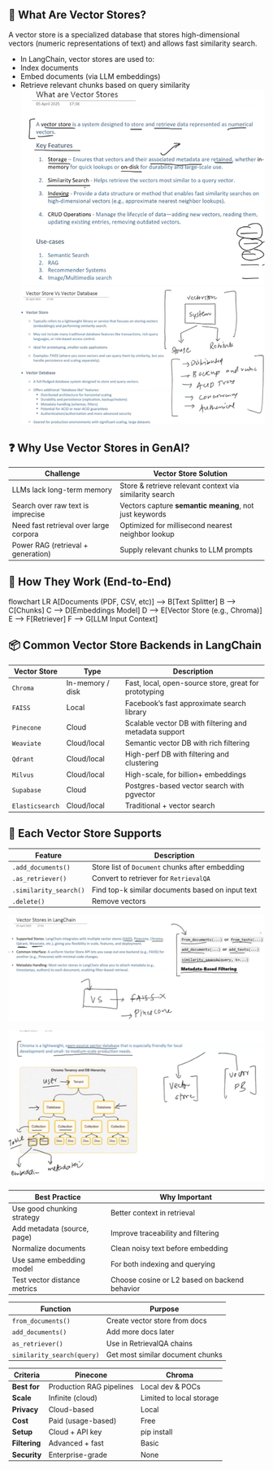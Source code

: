 ## 📌 What Are Vector Stores?
A vector store is a specialized database that stores high-dimensional vectors (numeric representations of text) and allows fast similarity search.
- In LangChain, vector stores are used to:
- Index documents
- Embed documents (via LLM embeddings)
- Retrieve relevant chunks based on query similarity
![alt text](image-13.png)
![alt text](image-14.png)
## ❓ Why Use Vector Stores in GenAI?
| Challenge                              | Vector Store Solution                                   |
| -------------------------------------- | ------------------------------------------------------- |
| LLMs lack long-term memory             | Store & retrieve relevant context via similarity search |
| Search over raw text is imprecise      | Vectors capture **semantic meaning**, not just keywords |
| Need fast retrieval over large corpora | Optimized for millisecond nearest neighbor lookup       |
| Power RAG (retrieval + generation)     | Supply relevant chunks to LLM prompts                   |

## 🔧 How They Work (End-to-End)
flowchart LR
A[Documents (PDF, CSV, etc)] --> B[Text Splitter]
B --> C[Chunks]
C --> D[Embeddings Model]
D --> E[Vector Store (e.g., Chroma)]
E --> F[Retriever]
F --> G[LLM Input Context]

## 📦 Common Vector Store Backends in LangChain
| Vector Store    | Type             | Description                                            |
| --------------- | ---------------- | ------------------------------------------------------ |
| `Chroma`        | In-memory / disk | Fast, local, open-source store, great for prototyping  |
| `FAISS`         | Local            | Facebook’s fast approximate search library             |
| `Pinecone`      | Cloud            | Scalable vector DB with filtering and metadata support |
| `Weaviate`      | Cloud/local      | Semantic vector DB with rich filtering                 |
| `Qdrant`        | Cloud/local      | High-perf DB with filtering and clustering             |
| `Milvus`        | Cloud/local      | High-scale, for billion+ embeddings                    |
| `Supabase`      | Cloud            | Postgres-based vector search with pgvector             |
| `Elasticsearch` | Cloud/local      | Traditional + vector search                            |

## 🧠 Each Vector Store Supports
| Feature                | Description                                      |
| ---------------------- | ------------------------------------------------ |
| `.add_documents()`     | Store list of `Document` chunks after embedding  |
| `.as_retriever()`      | Convert to retriever for `RetrievalQA`           |
| `.similarity_search()` | Find top-k similar documents based on input text |
| `.delete()`            | Remove vectors                                   |

![alt text](image-15.png)

![alt text](image-16.png)

| Best Practice                | Why Important                                 |
| ---------------------------- | --------------------------------------------- |
| Use good chunking strategy   | Better context in retrieval                   |
| Add metadata (source, page)  | Improve traceability and filtering            |
| Normalize documents          | Clean noisy text before embedding             |
| Use same embedding model     | For both indexing and querying                |
| Test vector distance metrics | Choose cosine or L2 based on backend behavior |

| Function                   | Purpose                          |
| -------------------------- | -------------------------------- |
| `from_documents()`         | Create vector store from docs    |
| `add_documents()`          | Add more docs later              |
| `as_retriever()`           | Use in RetrievalQA chains        |
| `similarity_search(query)` | Get most similar document chunks |

| Criteria      | Pinecone                 | Chroma                   |
| ------------- | ------------------------ | ------------------------ |
| **Best for**  | Production RAG pipelines | Local dev & POCs         |
| **Scale**     | Infinite (cloud)         | Limited to local storage |
| **Privacy**   | Cloud-based              | Local                    |
| **Cost**      | Paid (usage-based)       | Free                     |
| **Setup**     | Cloud + API key          | pip install              |
| **Filtering** | Advanced + fast          | Basic                    |
| **Security**  | Enterprise-grade         | None                     |
